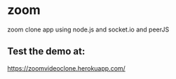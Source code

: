 # zoom
zoom clone app using node.js and socket.io and peerJS

## Test the demo at:
https://zoomvideoclone.herokuapp.com/
